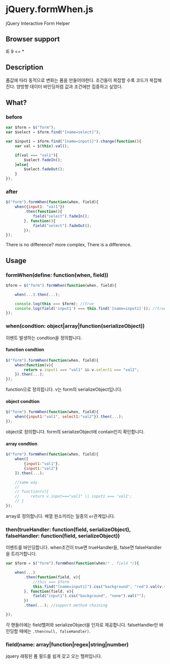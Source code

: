 jQuery.formWhen.js
==============================
jQuery Interactive Form Helper

Browser support
---
IE 9 <= *


Description
---
폼값에 따라 동적으로 변화는 폼을 만들어야한다. 
조건들이 복잡할 수록 코드가 복잡해진다. 
양방향 데이터 바인딩처럼 값과 조건에만 집중하고 싶었다. 

What?
---
### before
```js
var $form = $("form");
var $select = $form.find("[name=select]");

var $input1 = $form.find("[name=input1]").change(function(){
    var val = $(this).val();

    if(val === "val1"){
        $select.fadeIn();
    }else{
        $select.fadeOut();
    }
});
```

### after
```js
$("form").formWhen(function(when, field){
    when({input1: "val1"})
        .then(function(){
            field("select").fadeIn();
        }, function(){
            field("select").fadeOut();
        });
});
```

There is no difference? more complex, There is a difference.

Usage
---
### formWhen(define: function(when, field))
```js
$form = $("form").formWhen(function(when, field){

    when(...).then(...);

    console.log(this === $form); //true
    console.log(field('input1') === this.find('[name=input1]')); //true
});
```

### when(condtion: object|array|function(serializeObject))
이벤트 발생하는 condtion을 정의합니다.

#### function condtion
```js
$("form").formWhen(function(when, field){
    when(function(v){
        return v.input1 === "val1" && v.select1 === "val2";
    }).then(...);
});
```
function으로 정의힙니다. v는 form의 serializeObject입니다.

#### object condtion
```js
$("form").formWhen(function(when, field){
    when({input1:"val1", select1:"val2"}).then(...);
});
```
object로 정의합니다. form의 serializeObject에 contain인지 확인합니다.


#### array condtion
```js
$("form").formWhen(function(when, field){
    when([
        {input1:"val1"},
        {input1:"val2"}
    ]).then(...);

    //same way.
    //
    // function(v){
    //     return v.input==="val1" || input1 === 'val2';
    // }
});
```
array로 정의합니다. 배열 원소끼리는 일종의 `or`관계입니다.

### then(trueHandler: function(field, serializeObject), falseHandler: function(field, serializeObject))
이벤트를 바인딩합니다. when조건이 true면 trueHandler을, false면 falseHandler을 트리거합니다.
```js
var $form = $("form").formWhen(function(when/* , field */){

    when(...)
        .then(function(field, v){
            //this === $form
            this.find("[name=input1]").css("background", "red").val(v.select3);
        }, function(field, v){
            field("input1").css("background", "none").val("");
        })
        .then(...); //support method chaining

});
```
각 핸들러에는 field헬퍼와 serializeObject을 인자로 제공합니다. falseHandler만 바인딩할 때에는 `.then(null, falseHandler)`.

### field(name: array|function|regex|string|number) 
jquery 래핑된 폼 필드를 쉽게 갖고 오는 헬퍼입니다.
